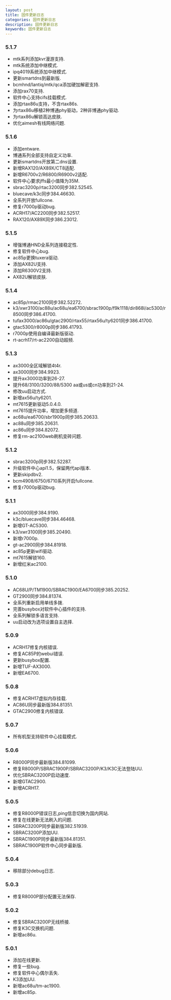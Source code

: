 ```yaml
---
layout: post
title: 固件更新日志
categories: 固件更新日志
description: 固件更新日志
keywords: 固件更新日志
---
```


### 5.1.7
* mtk系列添加kvr漫游支持.
* mtk系统添加中继模式.
* ipq4019系统添加中继模式.
* 更新smartdns到最新版.
* bcmhnd/lantiq/mtk/qca添加硬加解密支持.
* 添加rax70支持.
* 软件中心支持cifs挂载模式.
* 添加rtax86u支持，不含rtax86s.
* 为rtax86u移植2种博通phy驱动，2种非博通phy驱动.
* 为rtax86u解锁高达皮肤.
* 优化aimesh有线网络问题.

### 5.1.6

* 添加entware.
* 博通系列全部支持自定义功率.
* 更新smartdns开放第二dns设置.
* 新增RAX120/AX89X/CT8适配.
* 新增R6700v2/R6800/R6900v2适配.
* 软件中心要求jffs最小值降为35M.
* sbrac3200p/rtac3200同步382.52545.
* bluecave/k3c同步384.46630.
* 全系列开放fullcone.
* 修复r7000p驱动bug.
* ACRH17/AC2200同步382.52517.
* RAX120/AX89X同步386.23012.

### 5.1.5

* 增强博通HND全系列连接稳定性.
* 修复软件中心bug.
* ac85p更换tuxera驱动.
* 添加AX82U支持.
* 添加R6300V2支持.
* AX82U解锁皮肤.

### 5.1.4

* ac85p/rmac2100同步382.52272.
* k3/xwr3100/ac88u/ac68u/ea6700/sbrac1900p/f9k1118/dir868l/ac5300/r8500同步386.41700.
* tufax3000/ac86u/gtac2900/rtax55/rtax56u/ty6201同步386.41700.
* gtac5300/r8000p同步386.41793.
* r7000p使用自编译最新版驱动.
* rt-acrh17/rt-ac2200自动超频.

### 5.1.3

* ax3000全区域解锁4t4r.
* ax3000同步384.9923.
* 提升ax3000功率到26-27.
* 提升68/3100/3200/88/5300 aa或us或cn功率到21-24.
* 修改uu启动方式.
* 新增ax56u/ty6201.
* mt7615更新驱动5.0.4.0.
* mt7615提升功率，增加更多频道.
* ac68u/ea6700/sbr1900p同步385.20633.
* ac88u同步385.20631.
* ac86u同步384.82072.
* 修复rm-ac2100web刷机变砖问题.

### 5.1.2

* sbrac3200p同步382.52287.
* 升级软件中心api1.5，保留两代api版本.
* 更新skipdbv2.
* bcm4908/6750/6710系列开启fullcone.
* 修复r7000p驱动bug.

### 5.1.1

* ax3000同步384.9190.
* k3c/bluecave同步384.46468.
* 新增GT-AC5300.
* k3/xwr3100同步385.20490.
* 新增r7000p.
* gt-ac2900同步384.81918.
* ac85p更新wifi驱动.
* mt7615解锁160.
* 新增红米ac2100.

### 5.1.0

* AC68U/P/TM1900/SBRAC1900/EA6700同步385.20252.
* GT2900同步384.81374.
* 全系列重新启用单线多拨.
* 完善busybox对软件中心插件的支持.
* 全系列解锁多语言支持.
* uu启动改为选项设置自主选择.

### 5.0.9

* ACRH17修复内核错误.
* 修复AC85P的webui错误.
* 更新busybox配置.
* 新增TUF-AX3000.
* 新增EA6700.

### 5.0.8

* 修复ACRH17虚拟内存挂载.
* AC86U同步最新版384.81351.
* GTAC2900修复内核错误.

### 5.0.7

* 所有机型支持软件中心挂载模式.

### 5.0.6

* R8000P同步最新版384.81099.
* 修复R8000P/SBRAC1900P/SBRAC3200P/K3/K3C无法登陆UU.
* 优化SBRAC3200P启动速度.
* 新增GTAC2900.
* 新增ACRH17.

### 5.0.5

* 修复R8000P错误日志,ping信息切换为国内网站.
* 修复在线更新无法刷入的问题.
* SBRAC3200P同步最新版382.51939.
* SBRAC3200P添加UU.
* SBRAC1900P同步最新版384.81351.
* SBRAC1900P软件中心同步最新版.

### 5.0.4

* 移除部分debug日志.

### 5.0.3

* 修复R8000P部分配置无法保存.

### 5.0.2

* 修复SBRAC3200P无线桥接.
* 修复K3C交换机问题.
* 新增ac86u.

### 5.0.1

* 添加在线更新.
* 修复一些bug.
* 修复软件中心偶尔丢失.
* K3添加UU.
* 新增ac68u/tm-ac1900.
* 新增ac85p.
